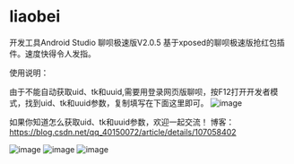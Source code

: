 # liaobei
开发工具Android Studio
聊呗极速版V2.0.5
基于xposed的聊呗极速版抢红包插件。速度快得令人发指。

使用说明：

由于不能自动获取uid、tk和uuid,需要用登录网页版聊呗，按F12打开开发者模式，找到uid、tk和uuid参数，复制填写在下面这里即可。
![image](https://github.com/genhao3/liaobei/blob/master/picture/Screenshot_2020-07-01-10-14-33.png)

如果你知道怎么获取uid、tk和uuid参数，欢迎一起交流！
博客：https://blog.csdn.net/qq_40150072/article/details/107058402

![image](https://github.com/genhao3/liaobei/blob/master/picture/Screenshot_2020-04-07-21-53-10.png)
![image](https://github.com/genhao3/liaobei/blob/master/picture/Screenshot_2020-04-23-16-12-23.png)
![image](https://github.com/genhao3/liaobei/blob/master/picture/Screenshot_2020-04-23-16-11-13.png)
